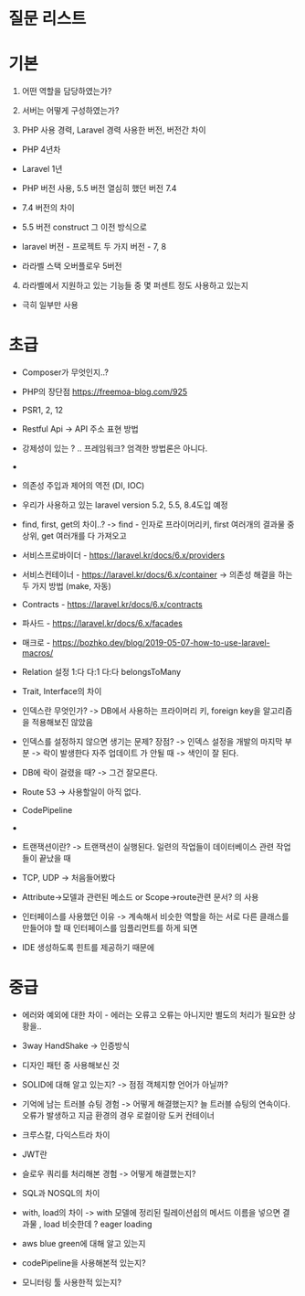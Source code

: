 # 질문 리스트

# 기본

1. 어떤 역할을 담당하였는가?

2. 서버는 어떻게 구성하였는가?

3. PHP 사용 경력, Laravel 경력 사용한 버전, 버전간 차이

- PHP 4년차

- Laravel 1년

- PHP 버전 사용, 5.5 버전 열심히 했던 버전 7.4

- 7.4 버전의 차이 

- 5.5 버전 construct 그 이전 방식으로 

- laravel 버전 - 프로젝트 두 가지 버전 - 7, 8

- 라라벨 스택 오버플로우 5버전 

4. 라라벨에서 지원하고 있는 기능들 중 몇 퍼센트 정도 사용하고 있는지

- 극히 일부만 사용

# 초급

- Composer가 무엇인지..? 
- PHP의 장단점 https://freemoa-blog.com/925

- PSR1, 2, 12
- Restful Api -> API 주소 표현 방법 

- 강제성이 있는 ? .. 프레임워크? 엄격한 방법론은 아니다. 

- 

- 의존성 주입과 제어의 역전 (DI, IOC) 

- 우리가 사용하고 있는 laravel version 5.2, 5.5, 8.4도입 예정

- find, first, get의 차이..? -> find - 인자로 프라이머리키, first 여러개의 결과물 중 상위, get 여러개를 다 가져오고 

- 서비스프로바이더 - https://laravel.kr/docs/6.x/providers
- 서비스컨테이너 - https://laravel.kr/docs/6.x/container -> 의존성 해결을 하는 두 가지 방법 (make, 자동)
- Contracts - https://laravel.kr/docs/6.x/contracts
- 파사드 - https://laravel.kr/docs/6.x/facades
- 매크로 - https://bozhko.dev/blog/2019-05-07-how-to-use-laravel-macros/
- Relation 설정 1:다 다:1 다:다 belongsToMany
- Trait, Interface의 차이

- 인덱스란 무엇인가? -> DB에서 사용하는 프라이머리 키, foreign key을 알고리즘을 적용해보진 않았음

- 인덱스를 설정하지 않으면 생기는 문제? 장점? -> 인덱스 설정을 개발의 마지막 부분 -> 락이 발생한다 자주 업데이트 가 안될 때 -> 색인이 잘 된다.

- DB에 락이 걸렸을 때? -> 그건 잘모른다. 

- Route 53 -> 사용할일이 아직 없다.

- CodePipeline

- 

- 트랜잭션이란? -> 트랜잭션이 실행된다. 일련의 작업들이 데이터베이스 관련 작업들이 끝났을 때 

- TCP, UDP -> 처음들어봤다


- Attribute->모델과 관련된 메소드 or Scope->route관련 문서? 의 사용  

- 인터페이스를 사용했던 이유 -> 계속해서 비슷한 역할을 하는 서로 다른 클래스를 만들어야 할 때 인터페이스를 임플리먼트를 하게 되면

- IDE 생성하도록 힌트를 제공하기 때문에

# 중급

- 에러와 예외에 대한 차이 - 에러는 오류고 오류는 아니지만 별도의 처리가 필요한 상황을.. 

- 3way HandShake -> 인증방식

- 디자인 패턴 중 사용해보신 것

- SOLID에 대해 알고 있는지? -> 점점 객체지향 언어가 아닐까?

- 기억에 남는 트러블 슈팅 경험 -> 어떻게 해결했는지? 늘 트러블 슈팅의 연속이다. 오류가 발생하고 지금 환경의 경우 로컬이랑 도커 컨테이너

- 크루스칼, 다익스트라 차이
- JWT란
- 슬로우 쿼리를 처리해본 경험 -> 어떻게 해결했는지? 
- SQL과 NOSQL의 차이

- with, load의 차이 -> with 모델에 정리된 릴레이션쉽의 메서드 이름을 넣으면 결과물 , load 비슷한데 ? eager loading

- aws blue green에 대해 알고 있는지
- codePipeline을 사용해본적 있는지?
- 모니터링 툴 사용한적 있는지? 


